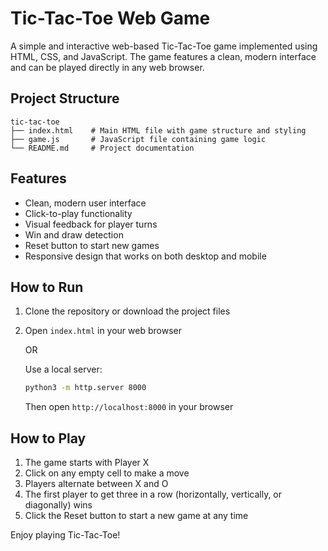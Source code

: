 # Tic-Tac-Toe Web Game

A simple and interactive web-based Tic-Tac-Toe game implemented using HTML, CSS, and JavaScript. The game features a clean, modern interface and can be played directly in any web browser.

## Project Structure

```
tic-tac-toe
├── index.html    # Main HTML file with game structure and styling
├── game.js       # JavaScript file containing game logic
└── README.md     # Project documentation
```

## Features

- Clean, modern user interface
- Click-to-play functionality
- Visual feedback for player turns
- Win and draw detection
- Reset button to start new games
- Responsive design that works on both desktop and mobile

## How to Run

1. Clone the repository or download the project files
2. Open `index.html` in your web browser
   
   OR
   
   Use a local server:
   ```bash
   python3 -m http.server 8000
   ```
   Then open `http://localhost:8000` in your browser

## How to Play

1. The game starts with Player X
2. Click on any empty cell to make a move
3. Players alternate between X and O
4. The first player to get three in a row (horizontally, vertically, or diagonally) wins
5. Click the Reset button to start a new game at any time

Enjoy playing Tic-Tac-Toe!